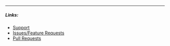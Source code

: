 
---

##### Links:

- [Support](https://unmanic.app/discord)
- [Issues/Feature Requests](https://github.com/Unmanic/plugin.ignore_completed_tasks/issues)
- [Pull Requests](https://github.com/Unmanic/plugin.ignore_completed_tasks/pulls)
